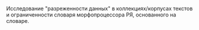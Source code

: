 Исследование "разреженности данных" в коллекциях/корпусах текстов и ограниченности словаря морфопроцессора РЯ, основанного на словаре.
